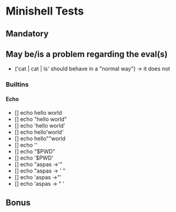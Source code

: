 # Minishell Tests

## Mandatory

## May be/is a problem regarding the eval(s)

- ('cat | cat | ls' should behave in a "normal way") -> it does not


### Builtins
#### Echo
- [] echo hello world
- [] echo "hello world"
- [] echo 'hello world'
- [] echo hello'world'
- [] echo hello""world
- [] echo ''
- [] echo "$PWD"
- [] echo '$PWD'
- [] echo "aspas ->'"
- [] echo "aspas -> ' "
- [] echo 'aspas ->"'
- [] echo 'aspas -> " '

## Bonus